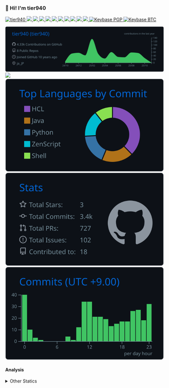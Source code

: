 ### 👋 Hi! I'm tier940

<p align="left"> 
  <a href="https://github.com/tier940/tier940/">
    <img src="https://komarev.com/ghpvc/?username=tier940" alt="tier940" />
  </a>
  <a href="http://twitter.com/tier940">
    <img height="20" src="https://img.shields.io/twitter/follow/tier940?label=Twitter&logo=twitter&style=flat" />
  </a>
  <a href="https://github.com/tier940">
    <img height="20" src="https://img.shields.io/github/followers/tier940?label=follow&logo=github&style=flat" />
  </a>
  <a href="https://www.reddit.com/user/tier940">
    <img height="20" src="https://img.shields.io/reddit/user-karma/combined/tier940?label=Reddit&logo=reddit&style=flat" />
  </a>
  <a href="https://stackoverflow.com/users/17317833/tier940">
    <img height="20" src="https://img.shields.io/stackexchange/stackoverflow/r/17317833?label=StackOverflow&logo=stack-overflow&style=flat" />
  </a>
  <a href="https://zenn.dev/tier940">
    <img height="20" src="https://zenn.badge.nikaera.com/s/tier940/likes" />
  </a>
  <a href="https://zenn.dev/tier940">
    <img height="20" src="https://zenn.badge.nikaera.com/s/tier940/followers" />
  </a>
  <a href="https://zenn.dev/tier940">
    <img height="20" src="https://zenn.badge.nikaera.com/s/tier940/articles" />
  </a>
  <a href="http://qiita.com/tier940">
    <img height="20" src="https://qiita-badge.apiapi.app/s/tier940/posts.svg" />
  </a>
  <a href="http://qiita.com/tier940">
    <img height="20" src="https://qiita-badge.apiapi.app/s/tier940/contributions.svg" />
  </a>
  <a href="https://github.com/tier940/tier940/">
    <img height="20" src="https://github.com/tier940/tier940/actions/workflows/main.yml/badge.svg" />
  </a>
  <a href="https://keybase.io/tier940">
    <img alt="Keybase PGP" src="https://img.shields.io/keybase/pgp/tier940">
  </a>
  <a href="https://keybase.io/tier940">
    <img alt="Keybase BTC" src="https://img.shields.io/keybase/btc/tier940">
  </a>
</p>

[![](https://raw.githubusercontent.com/tier940/tier940/main/profile-summary-card-output/github_dark/0-profile-details.svg)](https://github.com/vn7n24fzkq/github-profile-summary-cards)
[![](https://raw.githubusercontent.com/tier940/tier940/main/profile-summary-card-output/github_dark/1-repos-per-language.svg)](https://github.com/vn7n24fzkq/github-profile-summary-cards) [![](https://raw.githubusercontent.com/tier940/tier940/main/profile-summary-card-output/github_dark/2-most-commit-language.svg)](https://github.com/vn7n24fzkq/github-profile-summary-cards)
[![](https://raw.githubusercontent.com/tier940/tier940/main/profile-summary-card-output/github_dark/3-stats.svg)](https://github.com/vn7n24fzkq/github-profile-summary-cards) [![](https://raw.githubusercontent.com/tier940/tier940/main/profile-summary-card-output/github_dark/4-productive-time.svg)](https://github.com/vn7n24fzkq/github-profile-summary-cards)


#### Analysis
<!-- <img height="150" src="https://github.com/tier940/tier940/blob/master/images/stat.svg" alt="Alternative Text"/> -->

<details>
  <summary>Other Statics</summary>
  <!--START_SECTION:waka-->
![Code Time](http://img.shields.io/badge/Code%20Time-4%2C566%20hrs%2057%20mins-blue)

**🐱 My GitHub Data** 

> 📦 36.0 kB Used in GitHub's Storage 
 > 
> 💼 Opted to Hire
 > 
> 📜 11 Public Repositories 
 > 
> 🔑 5 Private Repositories 
 > 
**I'm an Early 🐤** 

```text
🌞 Morning                3057 commits        ████░░░░░░░░░░░░░░░░░░░░░   16.82 % 
🌆 Daytime                6535 commits        █████████░░░░░░░░░░░░░░░░   35.96 % 
🌃 Evening                6689 commits        █████████░░░░░░░░░░░░░░░░   36.81 % 
🌙 Night                  1893 commits        ███░░░░░░░░░░░░░░░░░░░░░░   10.42 % 
```
📅 **I'm Most Productive on Saturday** 

```text
Monday                   1854 commits        ███░░░░░░░░░░░░░░░░░░░░░░   10.20 % 
Tuesday                  2928 commits        ████░░░░░░░░░░░░░░░░░░░░░   16.11 % 
Wednesday                2301 commits        ███░░░░░░░░░░░░░░░░░░░░░░   12.66 % 
Thursday                 1793 commits        ██░░░░░░░░░░░░░░░░░░░░░░░   09.87 % 
Friday                   2549 commits        ████░░░░░░░░░░░░░░░░░░░░░   14.03 % 
Saturday                 3385 commits        █████░░░░░░░░░░░░░░░░░░░░   18.63 % 
Sunday                   3364 commits        █████░░░░░░░░░░░░░░░░░░░░   18.51 % 
```


📊 **This Week I Spent My Time On** 

```text
🕑︎ Time Zone: Asia/Tokyo

💬 Programming Languages: 
Other                    20 hrs 50 mins      ██████████████████████░░░   89.84 % 
Text                     41 mins             █░░░░░░░░░░░░░░░░░░░░░░░░   02.97 % 
Java                     40 mins             █░░░░░░░░░░░░░░░░░░░░░░░░   02.90 % 
INI                      20 mins             ░░░░░░░░░░░░░░░░░░░░░░░░░   01.49 % 
Markdown                 13 mins             ░░░░░░░░░░░░░░░░░░░░░░░░░   00.94 % 

🔥 Editors: 
Edge                     20 hrs 7 mins       ██████████████████████░░░   86.79 % 
VS Code                  1 hr 52 mins        ██░░░░░░░░░░░░░░░░░░░░░░░   08.08 % 
IntelliJ IDEA            1 hr 3 mins         █░░░░░░░░░░░░░░░░░░░░░░░░   04.53 % 
Chrome                   8 mins              ░░░░░░░░░░░░░░░░░░░░░░░░░   00.60 % 

💻 Operating System: 
Windows                  19 hrs 31 mins      █████████████████████░░░░   84.20 % 
Mac                      3 hrs 31 mins       ████░░░░░░░░░░░░░░░░░░░░░   15.17 % 
Unknown OS               8 mins              ░░░░░░░░░░░░░░░░░░░░░░░░░   00.60 % 
Linux                    0 secs              ░░░░░░░░░░░░░░░░░░░░░░░░░   00.03 % 
```

**I Mostly Code in Java** 

```text
Java                     17 repos            █████████████░░░░░░░░░░░░   53.12 % 
ZenScript                3 repos             ██░░░░░░░░░░░░░░░░░░░░░░░   09.38 % 
Shell                    2 repos             ██░░░░░░░░░░░░░░░░░░░░░░░   06.25 % 
Python                   2 repos             ██░░░░░░░░░░░░░░░░░░░░░░░   06.25 % 
HTML                     1 repo              █░░░░░░░░░░░░░░░░░░░░░░░░   03.12 % 
```



**Timeline**

![Lines of Code chart](https://raw.githubusercontent.com/tier940/tier940/main/assets/bar_graph.png)


 Last Updated on 07/10/2024 00:59:16 UTC
<!--END_SECTION:waka-->
</details>
